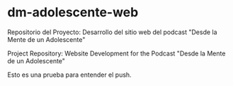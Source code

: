 # dm-adolescente-web
Repositorio del Proyecto: Desarrollo del sitio web del podcast "Desde la Mente de un Adolescente"

Project Repository: Website Development for the Podcast "Desde la Mente de un Adolescente"

Esto es una prueba para entender el push.
